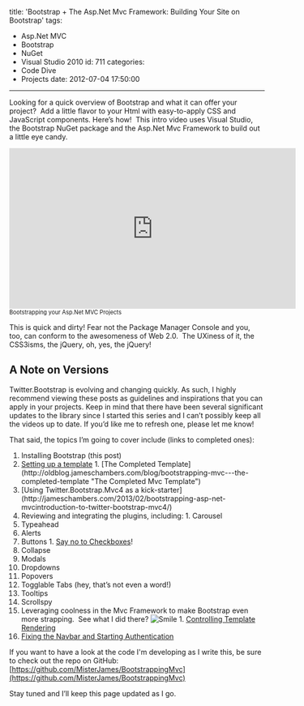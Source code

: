 title: 'Bootstrap + The Asp.Net Mvc Framework: Building Your Site on Bootstrap'
tags:
  - Asp.Net MVC
  - Bootstrap
  - NuGet
  - Visual Studio 2010
id: 711
categories:
  - Code Dive
  - Projects
date: 2012-07-04 17:50:00
---

Looking for a quick overview of Bootstrap and what it can offer your project?&nbsp; Add a little flavor to your Html with easy-to-apply CSS and JavaScript components. Here’s how!&nbsp; This intro video uses Visual Studio, the Bootstrap NuGet package and the Asp.Net Mvc Framework to build out a little eye candy.
 <div id="scid:5737277B-5D6D-4f48-ABFC-DD9C333F4C5D:55b240e4-d083-44cc-bc00-57a27dc2951b" class="wlWriterSmartContent" style="float: none; padding-bottom: 0px; padding-top: 0px; padding-left: 0px; margin: 0px; display: inline; padding-right: 0px"> <div id="8aad3f7c-f078-4bf0-84f3-3368e50784cb" style="padding-bottom: 0px; padding-top: 0px; padding-left: 0px; margin: 0px; display: inline; padding-right: 0px"> <div><embed type="application/x-shockwave-flash" height="317" width="565" src="http://www.youtube.com/v/T6vIfkSzEzk?hl=en&amp;hd=1"></div></div> <div style="font-size: 0.8em; clear: both; width: 565px">Bootstrapping your Asp.Net MVC Projects</div></div> 

This is quick and dirty! Fear not the Package Manager Console and you, too, can conform to the awesomeness of Web 2.0.&nbsp; The UXiness of it, the CSS3isms, the jQuery, oh, yes, the jQuery!

## A Note on Versions

Twitter.Bootstrap is evolving and changing quickly. As such, I highly recommend viewing these posts as guidelines and inspirations that you can apply in your projects. Keep in mind that there have been several significant updates to the library since I started this series and I can’t possibly keep all the videos up to date. If you’d like me to refresh one, please let me know!

That said, the topics I’m going to cover include (links to completed ones):

1.  Installing Bootstrap (this post)&nbsp; <li>[Setting up a template](http://oldblog.jameschambers.com/blog/bootstrapping-mvc-updating-your-site-layout)
    <!--StartFragment-->1.  [The Completed Template](http://oldblog.jameschambers.com/blog/bootstrapping-mvc---the-completed-template "The Completed Mvc Template") <li>[Using Twitter.Bootstrap.Mvc4 as a kick-starter](http://jameschambers.com/2013/02/bootstrapping-asp-net-mvcintroduction-to-twitter-bootstrap-mvc4/)
2.  Reviewing and integrating the plugins, including:
        1.  Carousel  <li>Typeahead  <li>Alerts  <li>Buttons
            1.  [Say no to Checkboxes](http://oldblog.jameschambers.com/blog/bootstrapping-mvc---say-no-to-checkboxes)! <li>Collapse  <li>Modals  <li>Dropdowns  <li>Popovers  <li>Togglable Tabs (hey, that’s not even a word!)  <li>Tooltips  <li>Scrollspy <li>Leveraging coolness in the Mvc Framework to make Bootstrap even more strapping.&nbsp; See what I did there? ![Smile](http://oldblog.jameschambers.com/Media/Default/Windows-Live-Writer/Bootstrapping-Asp.Net-Mvc_FC7A/wlEmoticon-smile_2.png)
        1.  [Controlling Template Rendering](http://oldblog.jameschambers.com/blog/bootstrap-mvc-controlling-template-rendering)  <li>[Fixing the Navbar and Starting Authentication](http://oldblog.jameschambers.com/blog/bootstrap-mvc---fixing-the-navbar) 

If you want to have a look at the code I'm developing as I write this, be sure to check out the repo on GitHub: [https://github.com/MisterJames/BootstrappingMvc](https://github.com/MisterJames/BootstrappingMvc)

Stay tuned and I’ll keep this page updated as I go.
